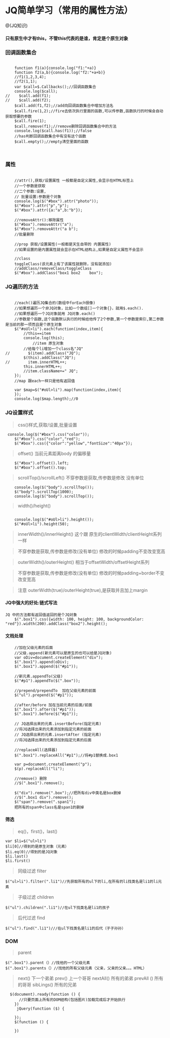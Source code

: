 # JQ简单学习（常用的属性方法）

@(JQ知识)

#### 只有原生中才有this，不管this代表的是谁，肯定是个原生对象
### 回调函数集合
```
  
    function f1(a){console.log("f1:"+a)}
    function f2(a,b){console.log("f2:"+a+b)}
    //f1(1,2,3,4);
    //f2(1,1);
    var $call=$.Callbacks();//回调函数集合
    console.log($call);
//    $call.add(f1);
//    $call.add(f2);
    $call.add(f1,f2);//add向回调函数集合中增加方法名
    $call.fire(1,2);//fire去依次执行里面的函数,可以传参数,函数执行的时候会自动获取想要的参数
    $call.fire(1);
    $call.remove(f1);//remove删除回调函数集合中的方法
    console.log($call.has(f1));//false
    //has判断回调函数集合中有没有这个函数
    $call.empty();//empty清空里面的函数

  
```
### 属性
```
 
    //attr(),获取/设置属性 一般都是自定义属性,会显示在HTML标签上
    //一个参数是获取
    //二个参数:设置,
    // 批量设置:参数是个对象
    console.log($("#box").attr("photo"));
    $("#box").attr("p","p");
    $("#box").attr({a:"a",b:"b"});

    //removeAttr():移除属性
    $("#box").removeAttr("a");
    $("#box").removeAttr("a b");
    //批量删除

    //prop 获取/设置属性(一般都是天生自带的 内置属性)
    //如果设置的是内置属性就会显示在HTML结构上,如果是自定义属性不会显示

    //class
    toggleClass(该元素上有了该属性就删除，没有就添加)
    //addClass/removeClass/toggleClass
    $("#box").addClass("box1 box2    box");

```
### JQ遍历的方法
```

    //each()遍历JQ集合的(数组中forEach很像)
    //如果想遍历一个非JQ对象，比如一个数组[]一个对象{}，就用$.each().
    //如果想遍历一个JQ对象就用 JQ对象.each()
    //参数是个函数,这个函数默认执行的时候给他传了2个参数,第一个参数是索引,第二参数是当前的那一项而且是个原生对象
    $("#oUl>li").each(function(index,item){
        //this==item
        console.log(this);
	        //item 原生对象
        //给每个li增加一个class名"JQ"
//        $(item).addClass("JQ");
        $(this).addClass("JQ");
//        item.innerHTML++;
        this.innerHTML++;
        //item.className+=" JQ";
    });
    //map 跟each一样只是他有返回值

    var $map=$("#oUl>li").map(function(index,item){
    });
    console.log($map.length);//0
```
### JQ设置样式
>css()样式,获取/设置,批量设置
```
 console.log($("#box").css("color"));
    $("#box").css("color","red");
    $("#box").css({"color":"yellow","fontSize":"40px"});
```
>offset()   当前元素距离body 的偏移量
```    
    $("#box").offset().left;
    $("#box").offset().top;
```    
>scrollTop()/scrollLeft() 不穿参数是获取,传参数是修改 没有单位
```
    console.log($("body").scrollTop());
    $("body").scrollTop(1000);
    console.log($("body").scrollTop());
```
>width()/height()
```
    
    console.log($("#oUl>li").height());
    $("#oUl>li").height(50);
```

>   innerWidth()/innerHeight() 这个跟 原生的clientWidth/clientHeight系列一样
   
> 不穿参数是获取,传参数是修改(没有单位)  修改的时候padding不变改变宽高

 >   outerWidth()/outerHeight() 相当于offsetWidth/offsetHeight系列
 
>不穿参数是获取,传参数是修改(没有单位) 修改的时候padding+border不变改变宽高

>注意 outerWidth(true)/outerHeight(true),是获取并且加上margin


#### JQ中强大的好处:链式写法
```
JQ 中的方法都有返回值返回的是个JQ对象
    $(".box1").css({width: 100, height: 100, backgroundColor: "red"}).width(200).addClass("box2").height();
```
#### 文档处理
```   
    //加在父级元素的后面
    //父级.append(新元素可以是原生的也可以给是JQ对象)
    var oDiv=document.createElement("div");
    $(".box1").append(oDiv);
    $(".box1").append($("#p1"));

    //新元素.appendTo(父级)
    $("#p1").appendTo($(".box"));

    //prepend/prependTo  加在父级元素的前面
    $("ul").prepend($("#p1"));

    //after/before 加在当前元素的后面/前面
    $(".box1").after($("#p1"));
    $(".box1").before($("#p1"));

    // JQ选择出来的元素.insertBefore(指定元素)
    //将JQ选择出来的元素添加到指定元素的前面
    // JQ选择出来的元素.insertAfter (指定元素)
    //将JQ选择出来的元素添加到指定元素的后面

    //replaceAll(选择器)
    $(".box1").replaceAll("#p1");//将#p1替换成.box1

    var p=document.createElement("p");
    $(p).replaceAll("li");

    //remove() 删除
    //$(".box1").remove();

    $("div").remove(".box");//把所有div中类名是box删掉
    //$(".box1 div").remove();
    $("span").remove(".span1");
    把所有的span中class名是span1的删掉
```
#### 筛选
>eq()，first()，last()
```
var $li=$("ul>li")
$li[0]//得到的是原生对象（元素）
$li.eq(0)//得到的是JQ对象
$li.last()
$li.first()
```
>同级过滤 filter
```
$("ul>li").filter(".li1")//先获取所有的ul下的li,在所有的li找类名是li1的li元素
```
>子级过滤 children
```
$("ul").children(".li1")//在ul下找类名是li1的孩子
```
>后代过滤 find
```
$("ul").find(".li1")///在ul下找类名是li1的后代（子子孙孙）
```

### DOM
>parent
```
$(".box1").parent（）//找他的一个父级元素
$(".box1").parents（）//找他的所有父级元素（父亲，父亲的父亲。。。HTML）
```
>next()     下一个弟弟
>prev()     上一个哥哥
>nextAll()   所有的弟弟
>prevAll ()    所有的哥哥
>sibLings()   所有的兄弟

```
  $(document).ready(function () {
      //只要页面上所有的DOM结构(包括图片)加载完成后才开始执行  
    })
     jQuery(function ($) {
        
    });
    $(function () {
        
    })
```


